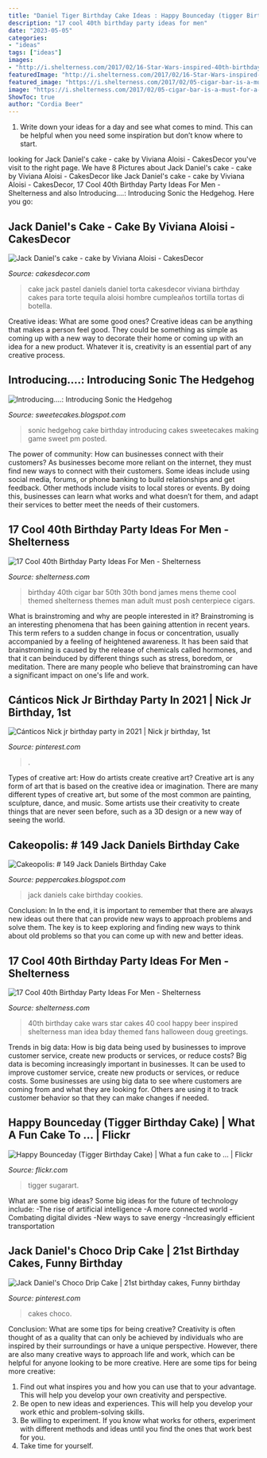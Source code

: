 ```yaml
---
title: "Daniel Tiger Birthday Cake Ideas : Happy Bounceday (tigger Birthday Cake)"
description: "17 cool 40th birthday party ideas for men"
date: "2023-05-05"
categories:
- "ideas"
tags: ["ideas"]
images:
- "http://i.shelterness.com/2017/02/16-Star-Wars-inspired-40th-birthday-cake-for-fans.jpg"
featuredImage: "http://i.shelterness.com/2017/02/16-Star-Wars-inspired-40th-birthday-cake-for-fans.jpg"
featured_image: "https://i.shelterness.com/2017/02/05-cigar-bar-is-a-must-for-a-40th-birthday-party.jpg"
image: "https://i.shelterness.com/2017/02/05-cigar-bar-is-a-must-for-a-40th-birthday-party.jpg"
ShowToc: true
author: "Cordia Beer"
---
```



1. Write down your ideas for a day and see what comes to mind. This can be helpful when you need some inspiration but don’t know where to start.

	

		
looking for Jack Daniel&#039;s cake - cake by Viviana Aloisi - CakesDecor you've visit to the right page. We have 8 Pictures about Jack Daniel&#039;s cake - cake by Viviana Aloisi - CakesDecor like Jack Daniel&#039;s cake - cake by Viviana Aloisi - CakesDecor, 17 Cool 40th Birthday Party Ideas For Men - Shelterness and also Introducing....: Introducing Sonic the Hedgehog. Here you go:
		
    
## Jack Daniel&#039;s Cake - Cake By Viviana Aloisi - CakesDecor

<img loading=lazy src="https://pic.cakesdecor.com/m/yqcytkeu5nizh7rd5rbi.jpg" onerror="this.onerror=null;this.src='https://tse4.mm.bing.net/th?id=OIP.AugkHQxx17YFkh4QCPW3uwHaJK&amp;pid=15.1';" alt="Jack Daniel&#039;s cake - cake by Viviana Aloisi - CakesDecor">

_Source: cakesdecor.com_

>cake jack pastel daniels daniel torta cakesdecor viviana birthday cakes para torte tequila aloisi hombre cumpleaños tortilla tortas di botella. 

	

Creative ideas: What are some good ones?
Creative ideas can be anything that makes a person feel good. They could be something as simple as coming up with a new way to decorate their home or coming up with an idea for a new product. Whatever it is, creativity is an essential part of any creative process.

    
## Introducing....: Introducing Sonic The Hedgehog

<img loading=lazy src="http://2.bp.blogspot.com/-yMZYiUOjVks/UGnFmASOXQI/AAAAAAAABLs/GcEQdtQcl48/s1600/Sonic%2Bthe%2BHedgehog%2Bcake%2B9.jpg" onerror="this.onerror=null;this.src='https://tse2.mm.bing.net/th?id=OIP.Llfr--n9c3qFR5I6ek7X-QHaJ4&amp;pid=15.1';" alt="Introducing....: Introducing Sonic the Hedgehog">

_Source: sweetecakes.blogspot.com_

>sonic hedgehog cake birthday introducing cakes sweetecakes making game sweet pm posted. 

	

The power of community: How can businesses connect with their customers?
As businesses become more reliant on the internet, they must find new ways to connect with their customers. Some ideas include using social media, forums, or phone banking to build relationships and get feedback. Other methods include visits to local stores or events. By doing this, businesses can learn what works and what doesn’t for them, and adapt their services to better meet the needs of their customers.

    
## 17 Cool 40th Birthday Party Ideas For Men - Shelterness

<img loading=lazy src="https://i.shelterness.com/2017/02/05-cigar-bar-is-a-must-for-a-40th-birthday-party.jpg" onerror="this.onerror=null;this.src='https://tse3.mm.bing.net/th?id=OIP.1cUbFKa-i0aXTaqHqVx7MQHaLL&amp;pid=15.1';" alt="17 Cool 40th Birthday Party Ideas For Men - Shelterness">

_Source: shelterness.com_

>birthday 40th cigar bar 50th 30th bond james mens theme cool themed shelterness themes man adult must posh centerpiece cigars. 

	

What is brainstroming and why are people interested in it?
Brainstroming is an interesting phenomena that has been gaining attention in recent years. This term refers to a sudden change in focus or concentration, usually accompanied by a feeling of heightened awareness. It has been said that brainstroming is caused by the release of chemicals called hormones, and that it can beinduced by different things such as stress, boredom, or meditation. There are many people who believe that brainstroming can have a significant impact on one's life and work.

    
## Cánticos Nick Jr Birthday Party In 2021 | Nick Jr Birthday, 1st

<img loading=lazy src="https://i.pinimg.com/736x/8a/e8/43/8ae8438696d19d4fd70683ff287e945c.jpg" onerror="this.onerror=null;this.src='https://tse1.mm.bing.net/th?id=OIP._pZqigpTU1wQJtpKZnTjdwHaJ3&amp;pid=15.1';" alt="Cánticos Nick jr birthday party in 2021 | Nick jr birthday, 1st">

_Source: pinterest.com_

>. 

	

Types of creative art: How do artists create creative art?
Creative art is any form of art that is based on the creative idea or imagination. There are many different types of creative art, but some of the most common are painting, sculpture, dance, and music. Some artists use their creativity to create things that are never seen before, such as a 3D design or a new way of seeing the world.

    
## Cakeopolis: # 149 Jack Daniels Birthday Cake

<img loading=lazy src="http://1.bp.blogspot.com/-3xTivFzd0Kw/UTqL3bUpPOI/AAAAAAAABBE/UV656jXbmwI/s1600/2012+12-15+jack+daniels+birthday+cake.JPG" onerror="this.onerror=null;this.src='https://tse4.mm.bing.net/th?id=OIP.FY6m5iqlBLbLXIQtLCph4gHaJ4&amp;pid=15.1';" alt="Cakeopolis: # 149 Jack Daniels Birthday Cake">

_Source: peppercakes.blogspot.com_

>jack daniels cake birthday cookies. 

	

Conclusion: In
In the end, it is important to remember that there are always new ideas out there that can provide new ways to approach problems and solve them. The key is to keep exploring and finding new ways to think about old problems so that you can come up with new and better ideas.

    
## 17 Cool 40th Birthday Party Ideas For Men - Shelterness

<img loading=lazy src="http://i.shelterness.com/2017/02/16-Star-Wars-inspired-40th-birthday-cake-for-fans.jpg" onerror="this.onerror=null;this.src='https://tse1.mm.bing.net/th?id=OIP.fxi9xGB_HQwdam21ArD5eQHaJ7&amp;pid=15.1';" alt="17 Cool 40th Birthday Party Ideas For Men - Shelterness">

_Source: shelterness.com_

>40th birthday cake wars star cakes 40 cool happy beer inspired shelterness man idea bday themed fans halloween doug greetings. 

	

Trends in big data: How is big data being used by businesses to improve customer service, create new products or services, or reduce costs?
Big data is becoming increasingly important in businesses. It can be used to improve customer service, create new products or services, or reduce costs. Some businesses are using big data to see where customers are coming from and what they are looking for. Others are using it to track customer behavior so that they can make changes if needed.

    
## Happy Bounceday (Tigger Birthday Cake) | What A Fun Cake To … | Flickr

<img loading=lazy src="https://c2.staticflickr.com/4/3222/3013725493_079d949159_b.jpg" onerror="this.onerror=null;this.src='https://tse1.mm.bing.net/th?id=OIP.gHfyTeSOOnXdnsEkNEzd1gHaIR&amp;pid=15.1';" alt="Happy Bounceday (Tigger Birthday Cake) | What a fun cake to … | Flickr">

_Source: flickr.com_

>tigger sugarart. 

	

What are some big ideas?
Some big ideas for the future of technology include: 
-The rise of artificial intelligence 
-A more connected world 
-Combating digital divides 
-New ways to save energy 
-Increasingly efficient transportation

    
## Jack Daniel&#039;s Choco Drip Cake | 21st Birthday Cakes, Funny Birthday

<img loading=lazy src="https://i.pinimg.com/736x/b4/7b/f9/b47bf93908a74b12895e5fc9767960b3.jpg" onerror="this.onerror=null;this.src='https://tse4.mm.bing.net/th?id=OIP.fGzyXmE-ww7CUMuNqbW_TwHaPP&amp;pid=15.1';" alt="Jack Daniel&#039;s Choco Drip Cake | 21st birthday cakes, Funny birthday">

_Source: pinterest.com_

>cakes choco. 

	

Conclusion: What are some tips for being creative?
Creativity is often thought of as a quality that can only be achieved by individuals who are inspired by their surroundings or have a unique perspective. However, there are also many creative ways to approach life and work, which can be helpful for anyone looking to be more creative. Here are some tips for being more creative: 
1) Find out what inspires you and how you can use that to your advantage. This will help you develop your own creativity and perspective. 
2) Be open to new ideas and experiences. This will help you develop your work ethic and problem-solving skills. 
3) Be willing to experiment. If you know what works for others, experiment with different methods and ideas until you find the ones that work best for you. 
4) Take time for yourself.

